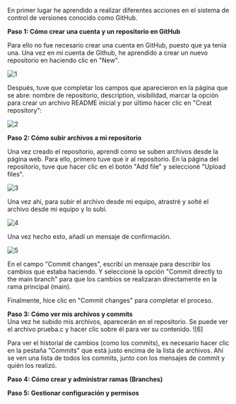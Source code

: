 En primer lugar he aprendido a realizar diferentes acciones en el sistema de control de versiones conocido como GitHub.

**Paso 1: Cómo crear una cuenta y un repositorio en GitHub**

Para ello no fue necesario crear una cuenta en GitHub, puesto que ya tenía una. 
Una vez en mi cuenta de Github, he aprendido a crear un nuevo repositorio en haciendo clic en "New". 

![1](https://github.com/user-attachments/assets/507c4f52-f0d0-485e-978e-aa72e6b4c515)

Después, tuve que completar los campos que aparecieron en la página que se abre: nombre de repositorio, description, 
visibilidad, marcar la opción para crear un archivo README inicial y por último hacer clic en "Creat repository":

![2](https://github.com/user-attachments/assets/88c7736a-0205-44a4-8cf4-8c5154990394)

**Paso 2: Cómo subir archivos a  mi repositorio**

Una vez creado el repositorio, aprendí como se suben archivos desde la página web.
Para ello, primero tuve que ir al repositorio. En la página del repositorio, tuve que hacer clic en el botón "Add file" y seleccioné "Upload files".

![3](https://github.com/user-attachments/assets/83cdb757-096e-4e6e-ba16-42cbc719dd93)

Una vez ahi, para subir el archivo desde mi equipo, atrastré y solté el archivo desde mi equipo y lo subí. 

![4](https://github.com/user-attachments/assets/fd44d3d8-508d-49a3-bb6b-7cd84959f839)

Una vez hecho esto, añadí un mensaje de confirmación. 

![5](https://github.com/user-attachments/assets/b8aef0a9-6041-4ab3-be3e-55baa2c9a27a)

En el campo "Commit changes", escribí un mensaje para describir los cambios que estaba haciendo. Y seleccioné la opción "Commit directly to the main branch" para que los cambios se realizaran directamente en la rama principal (main).

Finalmente, hice clic en "Commit changes" para completar el proceso.

**Paso 3: Cómo ver mis archivos y commits**  
Una vez he subido mis archivos, aparecerán en el repositorio. Se puede ver el archivo prueba.c y hacer clic sobre él para ver su contenido.
![6]

Para ver el historial de cambios (como los commits), es necesario hacer clic en la pestaña "Commits" que está justo encima de la lista de archivos. Ahí se ven una lista de todos los commits, junto con los mensajes de commit y quién los realizó.

**Paso 4: Cómo crear y administrar ramas (Branches)**

**Paso 5: Gestionar configuración y permisos**

